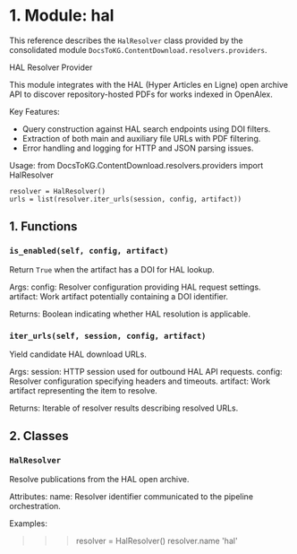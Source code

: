 # 1. Module: hal

This reference describes the ``HalResolver`` class provided by the consolidated module ``DocsToKG.ContentDownload.resolvers.providers``.

HAL Resolver Provider

This module integrates with the HAL (Hyper Articles en Ligne) open archive API
to discover repository-hosted PDFs for works indexed in OpenAlex.

Key Features:
- Query construction against HAL search endpoints using DOI filters.
- Extraction of both main and auxiliary file URLs with PDF filtering.
- Error handling and logging for HTTP and JSON parsing issues.

Usage:
    from DocsToKG.ContentDownload.resolvers.providers import HalResolver

    resolver = HalResolver()
    urls = list(resolver.iter_urls(session, config, artifact))

## 1. Functions

### `is_enabled(self, config, artifact)`

Return ``True`` when the artifact has a DOI for HAL lookup.

Args:
config: Resolver configuration providing HAL request settings.
artifact: Work artifact potentially containing a DOI identifier.

Returns:
Boolean indicating whether HAL resolution is applicable.

### `iter_urls(self, session, config, artifact)`

Yield candidate HAL download URLs.

Args:
session: HTTP session used for outbound HAL API requests.
config: Resolver configuration specifying headers and timeouts.
artifact: Work artifact representing the item to resolve.

Returns:
Iterable of resolver results describing resolved URLs.

## 2. Classes

### `HalResolver`

Resolve publications from the HAL open archive.

Attributes:
name: Resolver identifier communicated to the pipeline orchestration.

Examples:
>>> resolver = HalResolver()
>>> resolver.name
'hal'
